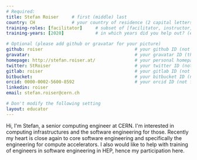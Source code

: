 ```yaml
---
# Required:
title: Stefan Roiser     # first (middle) last
country: CH              # your country of residence (2 capital letters, e.g. US, GB, DE)
training-roles: [facilitator]     # subset of [facilitator, instructor, mentor], can stay empty ([])
training-years: [2020]            # in which years did you help out? (e.g. [2020, 2019])

# Optional (please add github or gravatar for your picture)
github: roiser                                   # your github ID (not full url)
gravatar:                                        # your gravatar ID (the hex hash of your email, something like 123ef...123)
homepage: http://stefan.roiser.at/               # your personal homepage (full url)
twitter: StRoiser                                # your twitter ID (not full URL, no leading '@')
gitlab: roiser                                   # your gitlab ID (not full URL)
bitbucket:                                       # your bitbucket ID (not full URL)
orcid: 0000-0002-5600-8592                       # your orcid ID (not full URL)
linkedin: roiser
email: stefan.roiser@cern.ch

# Don't modify the following setting
layout: educator
---
```


Hi, I'm Stefan, a senior computing engineer at CERN. I'm interested in computing infrastructures and the software engineering for those. Recently my heart is close again to core software engineering and specifically the engineering for compute accelerators. I also would like to help with training of engineers in software engineering in HEP, hence my participation here. 
